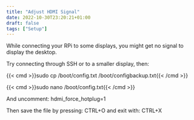 ```yaml
---
title: "Adjust HDMI Signal"
date: 2022-10-30T23:20:21+01:00
draft: false
tags: ["Setup"] 
---
```


While connecting your RPi to some displays, you might get no signal to display the desktop.

Try connecting through SSH or to a smaller display, then:

{{< cmd >}}sudo cp /boot/config.txt /boot/configbackup.txt{{< /cmd >}}

{{< cmd >}}sudo nano /boot/config.txt{{< /cmd >}}


And uncomment: hdmi_force_hotplug=1

Then save the file by pressing: CTRL+O and exit with: CTRL+X


